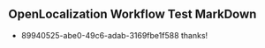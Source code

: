 ## OpenLocalization Workflow Test MarkDown
* 89940525-abe0-49c6-adab-3169fbe1f588 thanks!

<!--HONumber=Aug16_HO4-->


